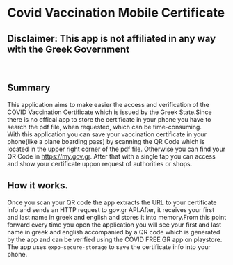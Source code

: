 #   Covid Vaccination Mobile  Certificate

## Disclaimer: This app is not affiliated in any way with the Greek Government

<br/>

## Summary

This application aims to make easier the access and verification of the COVID Vaccination Certificate which is issued by the Greek State.Since there is no offical app to store  the certificate in your phone you have to search the pdf file, when requested, which can be  time-consuming.<br/>
With this application you can save your vaccination certificate in your phone(like a plane boarding pass) by scanning the QR Code which is located in the upper right corner  of the pdf file. Otherwise you can find your QR Code in https://my.gov.gr. After that with a single tap you can access and show your certificate uppon request of authorities or shops.


## How it works.

Once you scan your QR code the app extracts the URL to your certificate info and sends an HTTP request to gov.gr API.After, it receives your first and last name in greek and english and stores it into memory.From this point forward every time you open the application you will see your first and last name in greek and english accompanied by a QR code which is generated by the app and can be verified using the COVID FREE GR app on playstore.
The app uses ```expo-secure-storage``` to save the certificate info into your phone.
